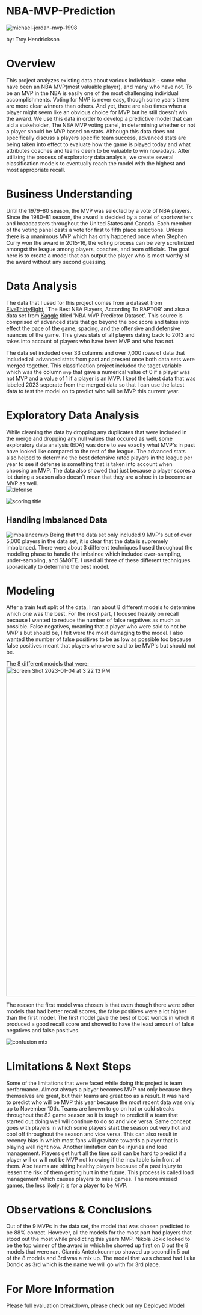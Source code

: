 # NBA-MVP-Prediction

![michael-jordan-mvp-1998](https://user-images.githubusercontent.com/113871039/210287850-a40ad38f-1b1c-42d6-a624-4d82cb120547.jpeg)



by: Troy Hendrickson

# Overview 
This project analyzes existing data about various individuals - some who have been an NBA MVP(most valuable player), and many who have not. To be an MVP in the NBA is easily one of the most challenging individual accomplishments. Voting for MVP is never easy, though some years there are more clear winners than others. And yet, there are also times when a player might seem like an obvious choice for MVP but he still doesn’t win the award.  We use this data in order to develop a predictive model that can aid a stakeholder, The NBA MVP voting panel, in determining whether or not a player should be MVP based on stats. Although this data does not specifically discuss a players specific team success, advanced stats are being taken into effect to evaluate how the game is played today and what attributes coaches and teams deem to be valuable to win nowadays. After utilizing the process of exploratory data analysis, we create several classification models to eventually reach the model with the highest and most appropriate recall.

# Business Understanding
Until the 1979–80 season, the MVP was selected by a vote of NBA players. Since the 1980–81 season, the award is decided by a panel of sportswriters and broadcasters throughout the United States and Canada. Each member of the voting panel casts a vote for first to fifth place selections. Unless there is a unanimous MVP which has only happened once when Stephen Curry won the award in 2015-16, the voting process can be very scrutinized amongst the league among players, coaches, and team officials. The goal here is to create a model that can output the player who is most worthy of the award without any second guessing. 

# Data Analysis
The data that I used for this project comes from a dataset from [FiveThirtyEight](https://data.fivethirtyeight.com/), 'The Best NBA Players, According To RAPTOR' and also a data set from [Kaggle](https://www.kaggle.com/datasets/ryanrabbott/nba-mvp-predictor-dataset?select=NBA_MVP_Predictor_Dataset_2023_November_10th.csv) titled 'NBA MVP Predictor Dataset'. This source is comprised of advanced stats that go beyond the box score and takes into effect the pace of the game, spacing, and the offensive and defensive nuances of the game. This gives stats of all players dating back to 2013 and takes into account of players who have been MVP and who has not. 

The data set included over 33 columns and over 7,000 rows of data that included all advanced stats from past and present once both data sets were merged together. This classification project included the taget variable which was the column `mvp` that gave a numerical value of 0 if a player was not MVP and a value of 1 if a player is an MVP. I kept the latest data that was labeled 2023 seperate from the merged data so that I can use the latest data to test the model on to predict who will be MVP this current year. 


# Exploratory Data Analysis
While cleaning the data by dropping any duplicates that were included in the merge and dropping any null values that occured as well, some exploratory data analysis (EDA) was done to see exactly what MVP's in past have looked like compared to the rest of the league. The advanced stats also helped to determine the best defensive rated players in the league per year to see if defense is something that is taken into account when choosing an MVP. The data also showed that just because a player scores a lot during a season also doesn't mean that they are a shoe in to become an MVP as well.  
![defense](https://user-images.githubusercontent.com/113871039/210636557-b095e813-78da-4d91-b38d-4a3ff6ed5aa8.png)

![scoring title](https://user-images.githubusercontent.com/113871039/210636708-363626e1-3ad4-472d-aadf-31438a70afa9.png)

## Handling Imbalanced Data
![imbalancemvp](https://user-images.githubusercontent.com/113871039/210635706-5b75bd9b-a389-4f8a-a351-5a16c925c11c.png)
Being that the data set only included 9 MVP's out of over 5,000 players in the data set, it is clear that the data is supremely imbalanced. There were about 3 different techniques I used throughout the modeling phase to handle the imbalnce which included over-sampling, under-sampling, and SMOTE. I used all three of these different techniques sporadically to determine the best model. 

# Modeling
After a train test split of the data, I ran about 8 different models to determine which one was the best. For the most part, I focused heavily on recall because I wanted to reduce the number of false negatives as much as possible. False negatives, meaning that a player who were said to not be MVP's but should be, I felt were the most damaging to the model. I also wanted the number of false positives to be as low as possible too because false positives meant that players who were said to be MVP's but should not be. 

The 8 different models that were: 
<img width="877" alt="Screen Shot 2023-01-04 at 3 22 13 PM" src="https://user-images.githubusercontent.com/113871039/210643176-37dd9829-892a-4f9f-9da1-4d4a0a86c518.png">

The reason the first model was chosen is that even though there were other models that had better recall scores, the false positives were a lot higher than the first model. The first model gave the best of bost worlds in which it produced a good recall score and showed to have the least amount of false negatives and false positives. 

![confusion mtx](https://user-images.githubusercontent.com/113871039/210649888-e84e1ba2-7475-4fda-a7a1-893e5e79e928.png)


# Limitations & Next Steps
Some of the limitations that were faced while doing this project is team performance. Almost always a player becomes MVP not only because they themselves are great, but their teams are great too as a result. It was hard to predict who will be MVP this year because the most recent data was only up to November 10th. Teams are known to go on hot or cold streaks throughout the 82 game season so it is tough to predict if a team that started out doing well will continue to do so and vice versa. Same concept goes with players in which some players start the season out very hot and cool off throughout the season and vice versa. This can also result in recency bias in which most fans will gravitate towards a player that is playing well right now. 
Another limitation can be injuries and load management. Players get hurt all the time so it can be hard to predict if a player will or will not be MVP not knowing if the inevitable is in front of them. Also teams are sitting healthy players because of a past injury to lessen the risk of them getting hurt in the future. This process is called load management which causes players to miss games. The more missed games, the less likely it is for a player to be MVP. 

# Observations & Conclusions
Out of the 9 MVPs in the data set, the model that was chosen predicted to be 88% correct. However, all the models for the most part had players that stood out the most while predicting this years MVP. Nikola Jokic looked to be the top winner of the award in which he showed up first on 6 out the 8 models that were ran. Giannis Antetokounmpo showed up second in 5 out of the 8 models and 3rd was a mix up. The model that was chosed had Luka Doncic as 3rd which is the name we will go with for 3rd place.

# For More Information

Please full evaluation breakdown, please check out my [Deployed Model](https://tkhendrix22-nba-mvp-prediction-streamlit-4s7b44.streamlit.app/)
